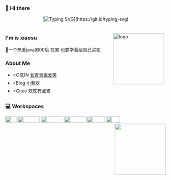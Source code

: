 
### 👋 Hi there
<div align="center">
     
[![Typing SVG](https://readme-typing-svg.demolab.com?font=Fira+Code&pause=1000&width=580&lines=Surviving+the+low+valley+and+thriving+to+emerge.)](https://git.io/typing-svg)




<img src="https://camo.githubusercontent.com/82291b0fe831bfc6781e07fc5090cbd0a8b912bb8b8d4fec0696c881834f81ac/68747470733a2f2f70726f626f742e6d656469612f394575424971676170492e676966"
width="800"  height="3">

</div>

<img src="https://github-readme-stats.vercel.app/api?username=XiaoWanOfspace&show_icons=true" alt="logo" height="160" align="right" style="margin: 5px; margin-bottom: 20px;" />

### I'm is xiaosu
🌱一个热爱java的00后 在累 也要学着给自己买花


### About Me
- ⭐CSDN  [长青青很爱笑](https://blog.csdn.net/qq_40388413)
- ⚡Blog   [小若欢](https://www.cnblogs.com/aowan/)
- ⭐Gitee [欢欢有点累](https://gitee.com/ruanhuan666)




### 💻 Workspaces 
  <div>
     <div>
   <img src="http://mtw.so/5DJrfY" width="35" height="20">
   <img src="http://mtw.so/60i6OU" width="69" height="20">
   <img src="http://mtw.so/5SLRyS" width="69" height="20">
   <img src="http://mtw.so/6mQKyV" width="67" height="20">
   <img src="http://mtw.so/5SLRsK" width="57" height="20">
   <img src="https://camo.githubusercontent.com/9dd3d5f0c8922f44854ccb8b2418bfc80c077e466612df54393debb3ede50845/68747470733a2f2f696d672e736869656c64732e696f2f62616467652f2d4769742d6630353033323f7374796c653d666c61742d737175617265266c6f676f3d676974266c6f676f436f6c6f723d7768697465" width="43" height="20">
  </div> 
   <img src="https://github-readme-stats.vercel.app/api/top-langs/?username=anuraghazra&layout=compact" height="160" align="right" 
          style="" />
 </div>


